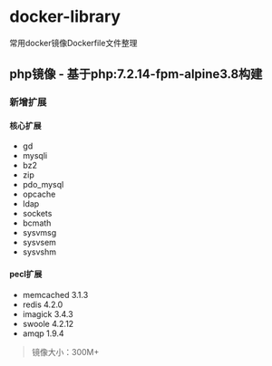 # docker-library
常用docker镜像Dockerfile文件整理

## php镜像 - 基于php:7.2.14-fpm-alpine3.8构建

### 新增扩展
#### 核心扩展
- gd
- mysqli
- bz2
- zip
- pdo_mysql
- opcache
- ldap
- sockets
- bcmath
- sysvmsg
- sysvsem
- sysvshm

#### pecl扩展
- memcached 3.1.3
- redis 4.2.0
- imagick 3.4.3
- swoole 4.2.12
- amqp 1.9.4

> 镜像大小：300M+
